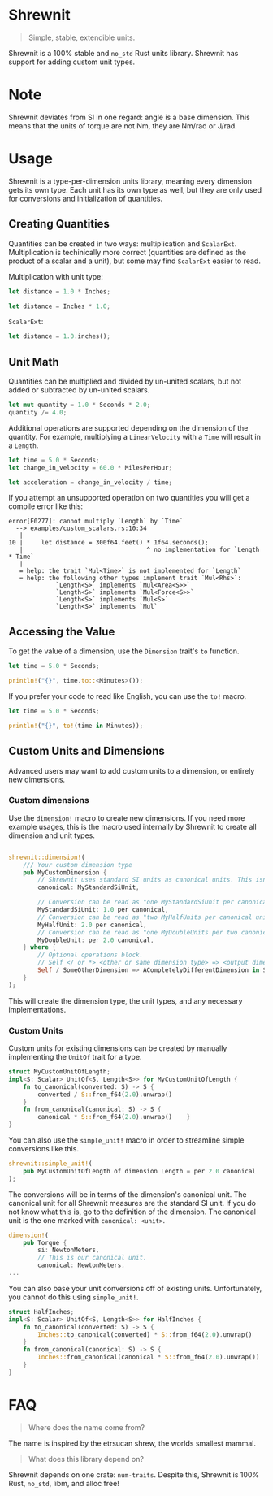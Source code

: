 # Shrewnit

> Simple, stable, extendible units.

Shrewnit is a 100% stable and `no_std` Rust units library.
Shrewnit has support for adding custom unit types.

# Note

Shrewnit deviates from SI in one regard: angle is a base dimension.
This means that the units of torque are not Nm, they are Nm/rad or J/rad.

# Usage

Shrewnit is a type-per-dimension units library, meaning every dimension gets its own type.
Each unit has its own type as well, but they are only used for conversions and initialization of quantities.

## Creating Quantities

Quantities can be created in two ways: multiplication and `ScalarExt`.
Multiplication is techinically more correct (quantities are defined as the product of a scalar and a unit),
but some may find `ScalarExt` easier to read.

Multiplication with unit type:

```rust
let distance = 1.0 * Inches;

let distance = Inches * 1.0;
```

`ScalarExt`:

```rust
let distance = 1.0.inches();
```

## Unit Math

Quantities can be multiplied and divided by un-united scalars, 
but not added or subtracted by un-united scalars.

```rust
let mut quantity = 1.0 * Seconds * 2.0;
quantity /= 4.0;
```

Additional operations are supported depending on the dimension of the quantity.
For example, multiplying a `LinearVelocity` with a `Time` will result in a `Length`.

```rust
let time = 5.0 * Seconds;
let change_in_velocity = 60.0 * MilesPerHour;

let acceleration = change_in_velocity / time;
```

If you attempt an unsupported operation on two quantities you will get a compile error like this:

```
error[E0277]: cannot multiply `Length` by `Time`
  --> examples/custom_scalars.rs:10:34
   |
10 |     let distance = 300f64.feet() * 1f64.seconds();
   |                                  ^ no implementation for `Length * Time`
   |
   = help: the trait `Mul<Time>` is not implemented for `Length`
   = help: the following other types implement trait `Mul<Rhs>`:
             `Length<S>` implements `Mul<Area<S>>`
             `Length<S>` implements `Mul<Force<S>>`
             `Length<S>` implements `Mul<S>`
             `Length<S>` implements `Mul`
```

## Accessing the Value

To get the value of a dimension, use the `Dimension` trait's `to` function.

```rust
let time = 5.0 * Seconds;

println!("{}", time.to::<Minutes>());
```

If you prefer your code to read like English, you can use the `to!` macro.

```rust
let time = 5.0 * Seconds;

println!("{}", to!(time in Minutes));
```

## Custom Units and Dimensions

Advanced users may want to add custom units to a dimension, or entirely new dimensions.

### Custom dimensions

Use the `dimension!` macro to create new dimensions. If you need more example usages, this is the macro used internally by Shrewnit to create all dimension and unit types.

```rust

shrewnit::dimension!(
    /// Your custom dimension type
    pub MyCustomDimension {
        // Shrewnit uses standard SI units as canonical units. This isn't required. Do whatever you feel like.
        canonical: MyStandardSiUnit,

        // Conversion can be read as "one MyStandardSiUnit per canonical unit"
        MyStandardSiUnit: 1.0 per canonical,
        // Conversion can be read as "two MyHalfUnits per canonical unit"
        MyHalfUnit: 2.0 per canonical,
        // Conversion can be read as "one MyDoubleUnits per two canonical units"
        MyDoubleUnit: per 2.0 canonical,
    } where {
        // Optional operations block.
        // Self </ or *> <other or same dimension type> => <output dimension type> in <output units>
        Self / SomeOtherDimension => ACompletelyDifferentDimension in SomeUnit,
    }
);
```

This will create the dimension type, the unit types, and any necessary implementations.

### Custom Units

Custom units for existing dimensions can be created by manually implementing the `UnitOf` trait for a type.

```rust
struct MyCustomUnitOfLength;
impl<S: Scalar> UnitOf<S, Length<S>> for MyCustomUnitOfLength {
    fn to_canonical(converted: S) -> S {
        converted / S::from_f64(2.0).unwrap()
    }
    fn from_canonical(canonical: S) -> S {
        canonical * S::from_f64(2.0).unwrap()    }
}
```

You can also use the `simple_unit!` macro in order to streamline simple conversions like this.

```rust
shrewnit::simple_unit!(
    pub MyCustomUnitOfLength of dimension Length = per 2.0 canonical
);
```

The conversions will be in terms of the dimension's canonical unit. The canonical unit for all Shrewnit measures are the standard SI unit. If you do not know what this is, go to the definition of the dimension. The canonical unit is the one marked with `canonical: <unit>`.

```rust
dimension!(
    pub Torque {
        si: NewtonMeters,
        // This is our canonical unit.
        canonical: NewtonMeters,
...
```

You can also base your unit conversions off of existing units. Unfortunately, you cannot do this using `simple_unit!`.

```rust
struct HalfInches;
impl<S: Scalar> UnitOf<S, Length<S>> for HalfInches {
    fn to_canonical(converted: S) -> S {
        Inches::to_canonical(converted) * S::from_f64(2.0).unwrap()
    }
    fn from_canonical(canonical: S) -> S {
        Inches::from_canonical(canonical * S::from_f64(2.0).unwrap())
    }
}
```

# FAQ

> Where does the name come from?

The name is inspired by the etrsucan shrew, the worlds smallest mammal.

> What does this library depend on?

Shrewnit depends on one crate: `num-traits`.
Despite this, Shrewnit is 100% Rust, `no_std`, libm, and alloc free!